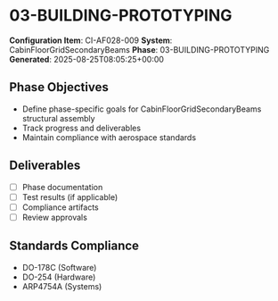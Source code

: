 # 03-BUILDING-PROTOTYPING

**Configuration Item**: CI-AF028-009
**System**: CabinFloorGridSecondaryBeams
**Phase**: 03-BUILDING-PROTOTYPING
**Generated**: 2025-08-25T08:05:25+00:00

## Phase Objectives
- Define phase-specific goals for CabinFloorGridSecondaryBeams structural assembly
- Track progress and deliverables
- Maintain compliance with aerospace standards

## Deliverables
- [ ] Phase documentation
- [ ] Test results (if applicable)
- [ ] Compliance artifacts
- [ ] Review approvals

## Standards Compliance
- DO-178C (Software)
- DO-254 (Hardware)
- ARP4754A (Systems)

